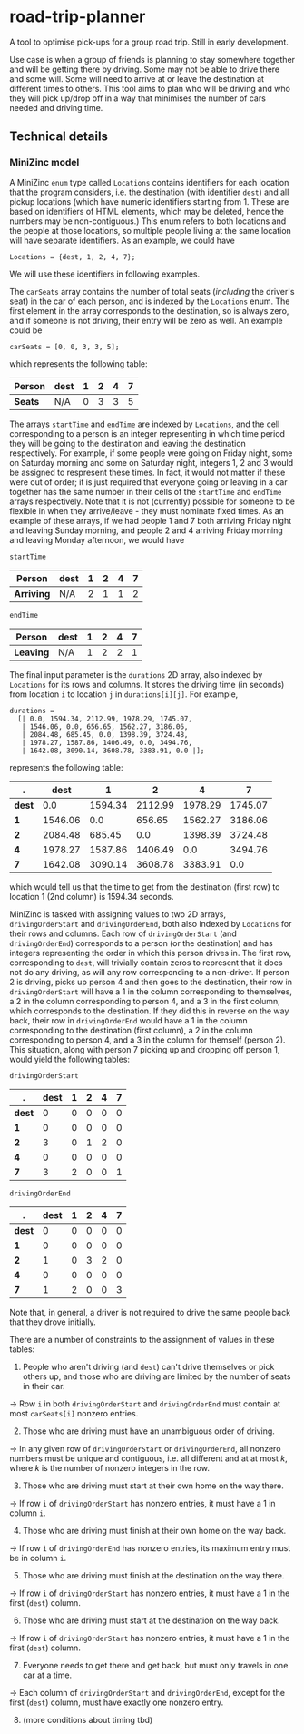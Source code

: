 # road-trip-planner
A tool to optimise pick-ups for a group road trip.
Still in early development.

Use case is when a group of friends is planning to stay somewhere together and will be getting there by driving. Some may not be able to drive there and some will. Some will need to arrive at or leave the destination at different times to others. This tool aims to plan who will be driving and who they will pick up/drop off in a way that minimises the number of cars needed and driving time.

## Technical details
### MiniZinc model
A MiniZinc `enum` type called `Locations` contains identifiers for each location that the program considers, i.e. the destination (with identifier `dest`) and all pickup locations (which have numeric identifiers starting from 1. These are based on identifiers of HTML elements, which may be deleted, hence the numbers may be non-contiguous.) This enum refers to both locations and the people at those locations, so multiple people living at the same location will have separate identifiers. As an example, we could have

```
Locations = {dest, 1, 2, 4, 7};
```

We will use these identifiers in following examples.

The `carSeats` array contains the number of total seats (*including* the driver's seat) in the car of each person, and is indexed by the `Locations` enum. The first element in the array corresponds to the destination, so is always zero, and if someone is not driving, their entry will be zero as well. An example could be

```
carSeats = [0, 0, 3, 3, 5];
```

which represents the following table:

Person|dest|1|2|4|7
---|---|---|---|---|---
**Seats**|N/A|0|3|3|5

The arrays `startTime` and `endTime` are indexed by `Locations`, and the cell corresponding to a person is an integer representing in which time period they will be going to the destination and leaving the destination respectively. For example, if some people were going on Friday night, some on Saturday morning and some on Saturday night, integers 1, 2 and 3 would be assigned to respresent these times. In fact, it would not matter if these were out of order; it is just required that everyone going or leaving in a car together has the same number in their cells of the `startTime` and `endTime` arrays respectively. Note that it is not (currently) possible for someone to be flexible in when they arrive/leave - they must nominate fixed times. As an example of these arrays, if we had people 1 and 7 both arriving Friday night and leaving Sunday morning, and people 2 and 4 arriving Friday morning and leaving Monday afternoon, we would have

`startTime`

Person|dest|1|2|4|7
---|---|---|---|---|---
**Arriving**|N/A|2|1|1|2

`endTime`

Person|dest|1|2|4|7
---|---|---|---|---|---
**Leaving**|N/A|1|2|2|1

The final input parameter is the `durations` 2D array, also indexed by `Locations` for its rows and columns. It stores the driving time (in seconds) from location `i` to location `j` in `durations[i][j]`. For example,

```
durations =
  [| 0.0, 1594.34, 2112.99, 1978.29, 1745.07,
   | 1546.06, 0.0, 656.65, 1562.27, 3186.06,
   | 2084.48, 685.45, 0.0, 1398.39, 3724.48,
   | 1978.27, 1587.86, 1406.49, 0.0, 3494.76,
   | 1642.08, 3090.14, 3608.78, 3383.91, 0.0 |];
```
represents the following table:

.|dest|1|2|4|7
---|---|---|---|---|---
**dest**|0.0|1594.34|2112.99|1978.29|1745.07
**1**|1546.06|0.0|656.65|1562.27|3186.06
**2**|2084.48|685.45|0.0|1398.39|3724.48
**4**|1978.27|1587.86|1406.49|0.0|3494.76
**7**|1642.08|3090.14|3608.78|3383.91|0.0

which would tell us that the time to get from the destination (first row) to location 1 (2nd column) is 1594.34 seconds.

MiniZinc is tasked with assigning values to two 2D arrays, `drivingOrderStart` and `drivingOrderEnd`, both also indexed by `Locations` for their rows and columns. Each row of `drivingOrderStart` (and `drivingOrderEnd`) corresponds to a person (or the destination) and has integers representing the order in which this person drives in. The first row, corresponding to `dest`, will trivially contain zeros to represent that it does not do any driving, as will any row corresponding to a non-driver. If person 2 is driving, picks up person 4 and then goes to the destination, their row in `drivingOrderStart` will have a 1 in the column corresponding to themselves, a 2 in the column corresponding to person 4, and a 3 in the first column, which corresponds to the destination. If they did this in reverse on the way back, their row in `drivingOrderEnd` would have a 1 in the column corresponding to the destination (first column), a 2 in the column corresponding to person 4, and a 3 in the column for themself (person 2). This situation, along with person 7 picking up and dropping off person 1, would yield the following tables:

`drivingOrderStart`

.|dest|1|2|4|7
---|---|---|---|---|---
**dest**|0|0|0|0|0
**1**|0|0|0|0|0
**2**|3|0|1|2|0
**4**|0|0|0|0|0
**7**|3|2|0|0|1

`drivingOrderEnd`

.|dest|1|2|4|7
---|---|---|---|---|---
**dest**|0|0|0|0|0
**1**|0|0|0|0|0
**2**|1|0|3|2|0
**4**|0|0|0|0|0
**7**|1|2|0|0|3

Note that, in general, a driver is not required to drive the same people back that they drove initially.

There are a number of constraints to the assignment of values in these tables:

1. People who aren't driving (and `dest`) can't drive themselves or pick others up, and those who are driving are limited by the number of seats in their car.

  → Row `i` in both `drivingOrderStart` and `drivingOrderEnd` must contain at most `carSeats[i]` nonzero entries.

2. Those who are driving must have an unambiguous order of driving.
  
  → In any given row of `drivingOrderStart` or `drivingOrderEnd`, all nonzero numbers must be unique and contiguous, i.e. all different and at at most *k*, where *k* is the number of nonzero integers in the row.

3. Those who are driving must start at their own home on the way there.

→ If row `i` of `drivingOrderStart` has nonzero entries, it must have a 1 in column `i`.

4. Those who are driving must finish at their own home on the way back.

→ If row `i` of `drivingOrderEnd` has nonzero entries, its maximum entry must be in column `i`.

5. Those who are driving must finish at the destination on the way there.

→ If row `i` of `drivingOrderStart` has nonzero entries, it must have a 1 in the first (`dest`) column.

6. Those who are driving must start at the destination on the way back.

→ If row `i` of `drivingOrderStart` has nonzero entries, it must have a 1 in the first (`dest`) column.

7. Everyone needs to get there and get back, but must only travels in one car at a time.

→ Each column of `drivingOrderStart` and `drivingOrderEnd`, except for the first (`dest`) column, must have exactly one nonzero entry.

8. (more conditions about timing tbd)

